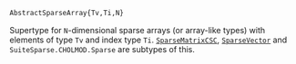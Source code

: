 ```julia
AbstractSparseArray{Tv,Ti,N}
```

Supertype for `N`-dimensional sparse arrays (or array-like types) with elements of type `Tv` and index type `Ti`. [`SparseMatrixCSC`](@ref), [`SparseVector`](@ref) and `SuiteSparse.CHOLMOD.Sparse` are subtypes of this.
